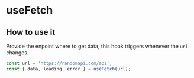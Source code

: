 # useFetch

## How to use it

Provide the enpoint where to get data, this hook triggers whenever the `url` changes.

```js
const url = 'https://randomapi.com/api';
const { data, loading, error } = useFetch(url);
```
